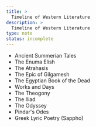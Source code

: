```yaml
---
title: >
  Timeline of Western Literature
description: >
  Timeline of Western Literature
type: note
status: incomplete
---
```


- Ancient Summerian Tales
- The Enuma Elish
- The Atrahasis
- The Epic of Gilgamesh
- The Egyptian Book of the Dead
- Works and Days
- The Theogony
- The Iliad
- The Odyssey
- Pindar's Odes
- Greek Lyric Poetry (Sappho)
